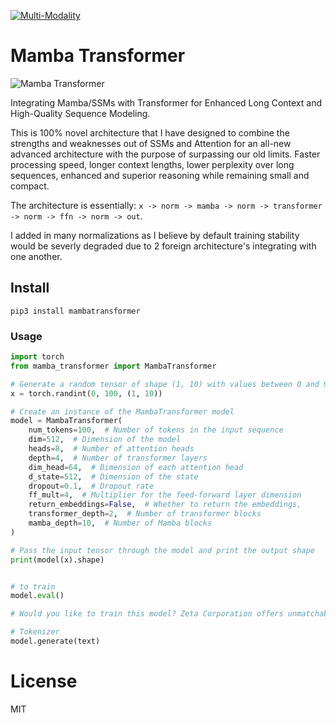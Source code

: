 [![Multi-Modality](agorabanner.png)](https://discord.gg/qUtxnK2NMf)

# Mamba Transformer

![Mamba Transformer](/mm_transformer.png)

Integrating Mamba/SSMs with Transformer for Enhanced Long Context and High-Quality Sequence Modeling.

This is 100% novel architecture that I have designed to combine the strengths and weaknesses out of SSMs and Attention for an all-new advanced architecture with the purpose of surpassing our old limits. Faster processing speed, longer context lengths, lower perplexity over long sequences, enhanced and superior reasoning while remaining small and compact.

The architecture is essentially: `x -> norm -> mamba -> norm -> transformer -> norm -> ffn -> norm -> out`.

I added in many normalizations as I believe by default training stability would be severly degraded due to 2 foreign architecture's integrating with one another.


## Install
`pip3 install mambatransformer`


### Usage
```python
import torch
from mamba_transformer import MambaTransformer

# Generate a random tensor of shape (1, 10) with values between 0 and 99
x = torch.randint(0, 100, (1, 10))

# Create an instance of the MambaTransformer model
model = MambaTransformer(
    num_tokens=100,  # Number of tokens in the input sequence
    dim=512,  # Dimension of the model
    heads=8,  # Number of attention heads
    depth=4,  # Number of transformer layers
    dim_head=64,  # Dimension of each attention head
    d_state=512,  # Dimension of the state
    dropout=0.1,  # Dropout rate
    ff_mult=4,  # Multiplier for the feed-forward layer dimension
    return_embeddings=False,  # Whether to return the embeddings,
    transformer_depth=2,  # Number of transformer blocks
    mamba_depth=10,  # Number of Mamba blocks
)

# Pass the input tensor through the model and print the output shape
print(model(x).shape)


# to train
model.eval()

# Would you like to train this model? Zeta Corporation offers unmatchable GPU clusters at unbeatable prices, let's partner!

# Tokenizer
model.generate(text)


```

# License
MIT



